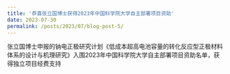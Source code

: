 ```yaml
---
title: '恭喜张立国博士获得2023年中国科学院大学自主部署项目资助'
date: 2023-07-30
permalink: /posts/2023/07/blog-post-5/
---
```


张立国博士申报的钠电正极研究计划《低成本超高电池容量的转化反应型正极材料体系的设计与机理研究》入围2023年中国科学院大学自主部署项目资助名单，获得独立项目经费支持